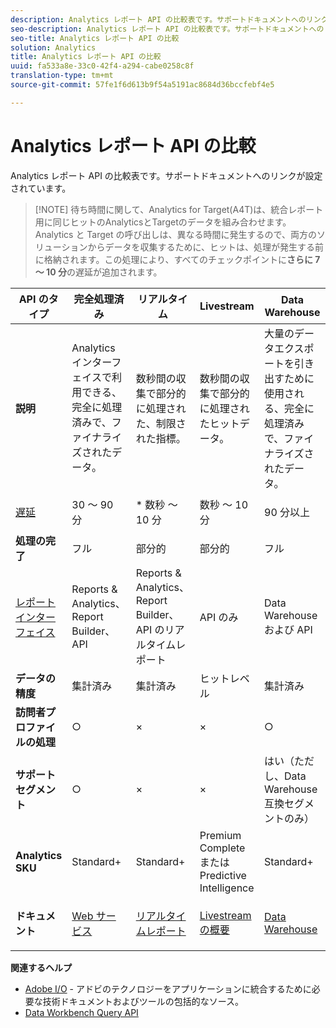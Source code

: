 ```yaml
---
description: Analytics レポート API の比較表です。サポートドキュメントへのリンクが設定されています。
seo-description: Analytics レポート API の比較表です。サポートドキュメントへのリンクが設定されています。
seo-title: Analytics レポート API の比較
solution: Analytics
title: Analytics レポート API の比較
uuid: fa533a8e-33c0-42f4-a294-cabe0258c8f
translation-type: tm+mt
source-git-commit: 57fe1f6d613b9f54a5191ac8684d36bccfebf4e5

---
```



# Analytics レポート API の比較

Analytics レポート API の比較表です。サポートドキュメントへのリンクが設定されています。

> [!NOTE] 待ち時間に関して、Analytics for Target(A4T)は、統合レポート用に同じヒットのAnalyticsとTargetのデータを組み合わせます。 Analytics と Target の呼び出しは、異なる時間に発生するので、両方のソリューションからデータを収集するために、ヒットは、処理が発生する前に格納されます。この処理により、すべてのチェックポイントに&#x200B;**さらに 7 ～ 10 分**&#x200B;の遅延が追加されます。

<table id="table_7AF4FD678D494063ADF459B3CBC3EF3F"> 
 <thead> 
  <tr> 
   <th colname="col1" class="entry"> API のタイプ </th> 
   <th colname="col2" class="entry"> 完全処理済み </th> 
   <th colname="col3" class="entry"> リアルタイム </th> 
   <th colname="col4" class="entry"> Livestream </th> 
   <th colname="col5" class="entry"> Data Warehouse </th> 
  </tr> 
 </thead>
 <tbody> 
  <tr> 
   <td colname="col1"> <b>説明</b> </td> 
   <td colname="col2"> Analytics インターフェイスで利用できる、完全に処理済みで、ファイナライズされたデータ。 </td> 
   <td colname="col3"> 数秒間の収集で部分的に処理された、制限された指標。 </td> 
   <td colname="col4"> 数秒間の収集で部分的に処理されたヒットデータ。 </td> 
   <td colname="col5"> 大量のデータエクスポートを引き出すために使用される、完全に処理済みで、ファイナライズされたデータ。 </td> 
  </tr> 
  <tr> 
   <td colname="col1"> <p><a href="https://marketing.adobe.com/resources/help/en_US/analytics/whitepapers/analytics-data-availability.pdf"  > 遅延</a> </p> </td> 
   <td colname="col2"> 30 ～ 90 分 </td> 
   <td colname="col3"> * 数秒 ～ 10 分 </td> 
   <td colname="col4"> 数秒 ～ 10 分 </td> 
   <td colname="col5"> 90 分以上 </td> 
  </tr> 
  <tr> 
   <td colname="col1"> <b>処理の完了</b> </td> 
   <td colname="col2"> フル </td> 
   <td colname="col3"> 部分的 </td> 
   <td colname="col4"> 部分的 </td> 
   <td colname="col5"> フル </td> 
  </tr> 
  <tr> 
   <td colname="col1"> <a href="https://marketing.adobe.com/resources/help/en_US/reference/"  > レポートインターフェイス</a> </td> 
   <td colname="col2"> Reports &amp; Analytics、Report Builder、API </td> 
   <td colname="col3"> Reports &amp; Analytics、Report Builder、API のリアルタイムレポート </td> 
   <td colname="col4"> API のみ </td> 
   <td colname="col5"> Data Warehouse および API </td> 
  </tr> 
  <tr> 
   <td colname="col1"> <b>データの精度</b> </td> 
   <td colname="col2"> 集計済み </td> 
   <td colname="col3"> 集計済み </td> 
   <td colname="col4"> ヒットレベル </td> 
   <td colname="col5"> 集計済み </td> 
  </tr> 
  <tr> 
   <td colname="col1"> <b>訪問者プロファイルの処理</b> </td> 
   <td colname="col2"> ○ </td> 
   <td colname="col3"> × </td> 
   <td colname="col4"> × </td> 
   <td colname="col5"> ○ </td> 
  </tr> 
  <tr> 
   <td colname="col1"> <b>サポートセグメント</b> </td> 
   <td colname="col2"> ○ </td> 
   <td colname="col3"> × </td> 
   <td colname="col4"> × </td> 
   <td colname="col5"> はい（ただし、Data Warehouse 互換セグメントのみ） </td> 
  </tr> 
  <tr> 
   <td colname="col1"> <b>Analytics SKU</b> </td> 
   <td colname="col2"> Standard+ </td> 
   <td colname="col3"> Standard+ </td> 
   <td colname="col4"> Premium Complete または Predictive Intelligence </td> 
   <td colname="col5"> Standard+ </td> 
  </tr> 
  <tr> 
   <td colname="col1"> <b>ドキュメント</b> </td> 
   <td colname="col2"> <p> <a href="https://marketing.adobe.com/developer/documentation/analytics-reporting-1-4/get-started%E2%80%8B"  > Web サービス</a> </p> </td> 
   <td colname="col3"> <p> <a href="https://marketing.adobe.com/developer/documentation/analytics-reporting-1-4/real-time"  > リアルタイムレポート</a> </p> </td> 
   <td colname="col4"> <p> <a href="https://marketing.adobe.com/developer/documentation/analytics-live-stream/overview-1%E2%80%8B"  > Livestream の概要</a> </p> </td> 
   <td colname="col5"> <p><a href="https://marketing.adobe.com/resources/help/en_US/reference/data_warehouse.html"  > Data Warehouse</a> </p> </td> 
  </tr> 
 </tbody> 
</table>

**関連するヘルプ**

* [Adobe I/O](https://www.adobe.io/) - アドビのテクノロジーをアプリケーションに統合するために必要な技術ドキュメントおよびツールの包括的なソース。
* [Data Workbench Query API](https://marketing.adobe.com/developer/documentation/data-workbench-query-api/c-ins-qry-api)

